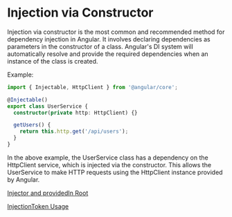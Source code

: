 # Injection via Constructor

Injection via constructor is the most common and recommended method for dependency injection in Angular. It involves declaring dependencies as parameters in the constructor of a class. Angular's DI system will automatically resolve and provide the required dependencies when an instance of the class is created.

Example:

```typescript
import { Injectable, HttpClient } from '@angular/core';

@Injectable()
export class UserService {
  constructor(private http: HttpClient) {}

  getUsers() {
    return this.http.get('/api/users');
  }
}
```

In the above example, the UserService class has a dependency on the HttpClient service, which is injected via the constructor. This allows the UserService to make HTTP requests using the HttpClient instance provided by Angular.


[Injector and providedIn Root](/src/dependency-injection/injector-and-providedIn-root.md)


[InjectionToken Usage](/src/dependency-injection/injectiontoken-usage.md)
